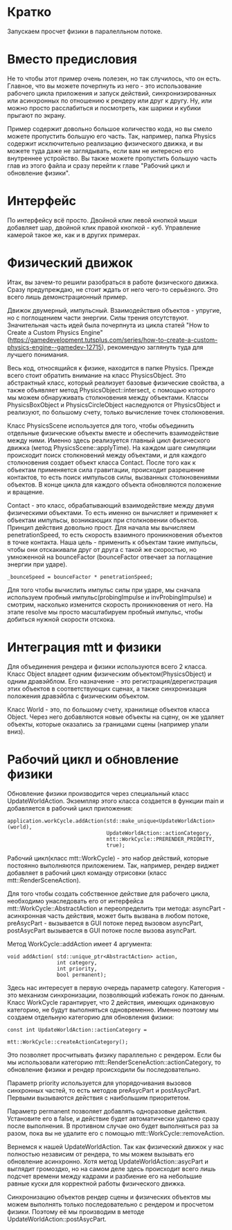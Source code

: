 # Кратко
Запускаем просчет физики в паралелльном потоке.

# Вместо предисловия
Не то чтобы этот пример очень полезен, но так случилось, что он есть. Главное, что вы можете почерпнуть из него - это использование рабочего цикла приложения и запуск действий, синхронизированных или асинхронных по отношению к рендеру или друг к другу. Ну, или можно просто расслабиться и посмотреть, как шарики и кубики прыгают по экрану.

Пример содержит довольно большое количество кода, но вы смело можете пропустить большую его часть. Так, например, папка Physics содержит исключительно реализацию физического движка, и вы можете туда даже не заглядывать, если вам не интересно его внутреннее устройство. Вы также можете пропустить большую часть глав из этого файла и сразу перейти к главе "Рабочий цикл и обновление физики".

# Интерфейс
По интерфейсу всё просто. Двойной клик левой кнопкой мыши добавляет шар, двойной клик правой кнопкой - куб. Управление камерой такое же, как и в других примерах.

# Физический движок
Итак, вы зачем-то решили разобраться в работе физического движка. Сразу предупреждаю, не стоит ждать от него чего-то серьёзного. Это всего лишь демонстрационный пример.

Движок двумерный, импульсный. Взаимодействия объектов - упругие, но с поглощением части энергии. Силы трения отсутствуют. Значительная часть идей была почерпнута из цикла статей "How to Create a Custom Physics Engine"(https://gamedevelopment.tutsplus.com/series/how-to-create-a-custom-physics-engine--gamedev-12715), рекомендую заглянуть туда для лучшего понимания.

Весь код, относящийся к физике, находится в папке Physics. Прежде всего стоит обратить внимание на класс PhysicsObject. Это абстрактный класс, который реализует базовые физические свойства, а также объявляет метод PhysicsObject::intersect, с помощью которого мы можем обнаруживать столкновения между объектами. Классы PhysicsBoxObject и PhysicsCircleObject наследуются от PhysicsObject и реализуют, по большому счету, только вычисление точек столкновения.

Класс PhysicsScene используется для того, чтобы объединить отдельные физические объекты вместе и обеспечить взаимодействие между ними. Именно здесь реализуется главный цикл физического движка (метод PhysicsScene::applyTime). На каждом шаге симуляции происходит поиск столкновений между объектами, и для каждого столкновения создает объект класса Contact. После того как к объектам применяется сила гравитации, происходит разрешение контактов, то есть поиск импульсов силы, вызванных столкновениями объектов. В конце цикла для каждого объекта обновляются положение и вращение.

Contact - это класс, обрабатывающий взаимодействие между двумя физическими объектами. То есть именно он вычисляет и применяет к объектам импульсы, возникающих при столкновении объектов. Принцип действия довольно прост. Для начала мы вычисляем penetrationSpeed, то есть скорость взаимного проникновения объектов в точке контакта. Наша цель - применить к объектам такие импульсы, чтобы они отскакивали друг от друга с такой же скоростью, но умноженной на bounceFactor (bounceFactor отвечает за поглащение энергии при ударе).

    _bounceSpeed = bounceFactor * penetrationSpeed;

Для того чтобы вычислить импульс силы при ударе, мы сначала используем пробный импульс(probingImpulse и invProbingImpulse) и смотрим, насколько изменится скорость проникновения от него. На этапе resolve мы просто масштабируем пробный импульс, чтобы добиться нужной скорости отскока.

# Интеграция mtt и физики
Для объединения рендера и физики используются всего 2 класса. Класс Object владеет одним физическим объектом(PhysicsObject) и одним дравэйблом. Его назначение - это регистрация/дерегистрация этих объектов в соответствующих сценах, а также синхронизация положения дравэйбла с физическим объектом.

Класс World - это, по большому счету, хранилище объектов класса Object. Через него добавляются новые объекты на сцену, он же удаляет объекты, которые оказались за границами сцены (например упали вниз).

# Рабочий цикл и обновление физики
Обновление физики производится через специальный класс UpdateWorldAction. Экземпляр этого класса создается в функции main и добавляется в рабочий цикл приложения:

    application.workCycle.addAction(std::make_unique<UpdateWorldAction>(world),
                                    UpdateWorldAction::actionCategory,
                                    mtt::WorkCycle::PRERENDER_PRIORITY,
                                    true);

Рабочий цикл(класс mtt::WorkCycle) - это набор действий, которые постоянно выполняются приложением. Так, например, рендер виджет добавляет в рабочий цикл команду отрисовки (класс mtt::RenderSceneAction).

Для того чтобы создать собственное действие для рабочего цикла, необходимо унаследовать его от интерфейса mtt::WorkCycle::AbstractAction и переопределить три метода: asyncPart - асинхронная часть действия, может быть вызвана в любом потоке, preAsycPart - вызывается в GUI потоке перед вызовом asyncPart, postAsycPart вызывается в GUI потоке после вызова asyncPart.

Метод WorkCycle::addAction имеет 4 аргумента:

    void addAction( std::unique_ptr<AbstractAction> action,
                    int category,
                    int priority,
                    bool permanent);

Здесь нас интересует в первую очередь параметр category. Категория - это механизм синхронизации, позволяющий избежать гонок по данным. Класс WorkCycle гарантирует, что 2 действия, имеющих одинаковую категорию, не будут выполняться одновременно. Именно поэтому мы создаем отдельную категорию для обновления физики:

    const int UpdateWorldAction::actionCategory =
                                        mtt::WorkCycle::createActionCategory();

Это позволяет просчитывать физику параллельно с рендером. Если бы мы использовали категорию mtt::RenderSceneAction::actionCategory, то обновление физики и рендер происходили бы последовательно.

Параметр priority используется для упорядочивания вызовов синхронных частей, то есть методов preAsycPart и postAsycPart. Первыми вызываются действия с наибольшим приоритетом.

Параметр permanent позволяет добавлять одноразовые действия. Установите его в false, и действие будет автоматически удалено сразу после выполнения. В противном случае оно будет выполняться раз за разом, пока вы не удалите его с помощью mtt::WorkCycle::removeAction.

Вернемся к нашей UpdateWorldAction. Так как физический движок у нас полностью независим от рендера, то мы можем вызывать его обновление асинхронно. Хотя метод UpdateWorldAction::asycPart и выглядит громоздко, но на самом деле здесь происходит всего лишь подсчет времени между кадрами и разбиение его на небольшие равные куски для корректной работы физического движка.

Синхронизацию объектов рендер сцены и физических объектов мы можем выполнять только последовательно с рендером и просчетом физики. Поэтому её мы производим в методе UpdateWorldAction::postAsycPart.